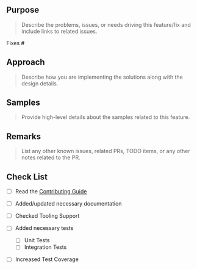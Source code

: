## Purpose
> Describe the problems, issues, or needs driving this feature/fix and include links to related issues.

Fixes #<Issue Number>

## Approach
> Describe how you are implementing the solutions along with the design details.

## Samples
> Provide high-level details about the samples related to this feature.

## Remarks
> List any other known issues, related PRs, TODO items, or any other notes related to the PR.

## Check List
- [ ] Read the [Contributing Guide](https://github.com/ballerina-platform/ballerina-lang/blob/master/CONTRIBUTING.md)
- [ ] Added/updated necessary documentation
- [ ] Checked Tooling Support
- [ ] Added necessary tests
   - [ ] Unit Tests
   - [ ] Integration Tests
- [ ] Increased Test Coverage

